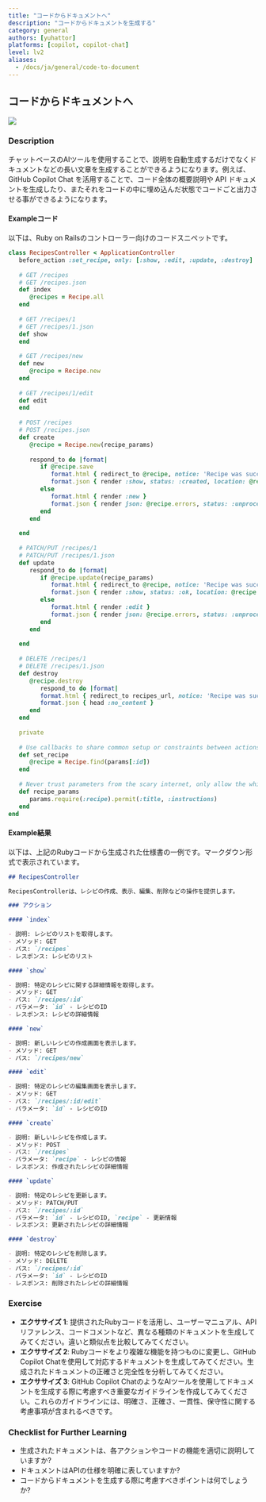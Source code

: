 ```yaml
---
title: "コードからドキュメントへ"
description: "コードからドキュメントを生成する"
category: general
authors: [yuhattor]
platforms: [copilot, copilot-chat]
level: lv2
aliases:
  - /docs/ja/general/code-to-document
---
```


## コードからドキュメントへ

[<img src="https://img.shields.io/badge/Lv2-Practically_Viable_Pattern-green">](https://github.com/orgs/AI-Native-Development/projects/1/)

### Description

チャットベースのAIツールを使用することで、説明を自動生成するだけでなくドキュメントなどの長い文章を生成することができるようになります。例えば、GitHub Copilot Chat を活用することで、コード全体の概要説明や API ドキュメントを生成したり、またそれをコードの中に埋め込んだ状態でコードごと出力させる事ができるようになります。

#### Exampleコード

以下は、Ruby on Railsのコントローラー向けのコードスニペットです。

```ruby
class RecipesController < ApplicationController
   before_action :set_recipe, only: [:show, :edit, :update, :destroy]
   
   # GET /recipes
   # GET /recipes.json
   def index
      @recipes = Recipe.all
   end
   
   # GET /recipes/1
   # GET /recipes/1.json
   def show
   end
   
   # GET /recipes/new
   def new
      @recipe = Recipe.new
   end
   
   # GET /recipes/1/edit
   def edit
   end
   
   # POST /recipes
   # POST /recipes.json
   def create
      @recipe = Recipe.new(recipe_params)
      
      respond_to do |format|
         if @recipe.save
            format.html { redirect_to @recipe, notice: 'Recipe was successfully created.' }
            format.json { render :show, status: :created, location: @recipe }
         else
            format.html { render :new }
            format.json { render json: @recipe.errors, status: :unprocessable_entity }
         end
      end
      
   end
   
   # PATCH/PUT /recipes/1
   # PATCH/PUT /recipes/1.json
   def update
      respond_to do |format|
         if @recipe.update(recipe_params)
            format.html { redirect_to @recipe, notice: 'Recipe was successfully updated.' }
            format.json { render :show, status: :ok, location: @recipe }
         else
            format.html { render :edit }
            format.json { render json: @recipe.errors, status: :unprocessable_entity }
         end
      end
      
   end
   
   # DELETE /recipes/1
   # DELETE /recipes/1.json
   def destroy
      @recipe.destroy
         respond_to do |format|
         format.html { redirect_to recipes_url, notice: 'Recipe was successfully destroyed.' }
         format.json { head :no_content }
      end
   end
   
   private
   
   # Use callbacks to share common setup or constraints between actions.
   def set_recipe
      @recipe = Recipe.find(params[:id])
   end
   
   # Never trust parameters from the scary internet, only allow the white list through.
   def recipe_params
      params.require(:recipe).permit(:title, :instructions)
   end
end
```

#### Example結果

以下は、上記のRubyコードから生成された仕様書の一例です。マークダウン形式で表示されています。

```md
## RecipesController

RecipesControllerは、レシピの作成、表示、編集、削除などの操作を提供します。

### アクション

#### `index`

- 説明: レシピのリストを取得します。
- メソッド: GET
- パス: `/recipes`
- レスポンス: レシピのリスト

#### `show`

- 説明: 特定のレシピに関する詳細情報を取得します。
- メソッド: GET
- パス: `/recipes/:id`
- パラメータ: `id` - レシピのID
- レスポンス: レシピの詳細情報

#### `new`

- 説明: 新しいレシピの作成画面を表示します。
- メソッド: GET
- パス: `/recipes/new`

#### `edit`

- 説明: 特定のレシピの編集画面を表示します。
- メソッド: GET
- パス: `/recipes/:id/edit`
- パラメータ: `id` - レシピのID

#### `create`

- 説明: 新しいレシピを作成します。
- メソッド: POST
- パス: `/recipes`
- パラメータ: `recipe` - レシピの情報
- レスポンス: 作成されたレシピの詳細情報

#### `update`

- 説明: 特定のレシピを更新します。
- メソッド: PATCH/PUT
- パス: `/recipes/:id`
- パラメータ: `id` - レシピのID, `recipe` - 更新情報
- レスポンス: 更新されたレシピの詳細情報

#### `destroy`

- 説明: 特定のレシピを削除します。
- メソッド: DELETE
- パス: `/recipes/:id`
- パラメータ: `id` - レシピのID
- レスポンス: 削除されたレシピの詳細情報
```

### Exercise

- **エクササイズ 1**: 提供されたRubyコードを活用し、ユーザーマニュアル、APIリファレンス、コードコメントなど、異なる種類のドキュメントを生成してみてください。違いと類似点を比較してみてください。
- **エクササイズ 2**: Rubyコードをより複雑な機能を持つものに変更し、GitHub Copilot Chatを使用して対応するドキュメントを生成してみてください。生成されたドキュメントの正確さと完全性を分析してみてください。
- **エクササイズ 3**: GitHub Copilot ChatのようなAIツールを使用してドキュメントを生成する際に考慮すべき重要なガイドラインを作成してみてください。これらのガイドラインには、明確さ、正確さ、一貫性、保守性に関する考慮事項が含まれるべきです。

### Checklist for Further Learning

- 生成されたドキュメントは、各アクションやコードの機能を適切に説明していますか?
- ドキュメントはAPIの仕様を明確に表していますか?
- コードからドキュメントを生成する際に考慮すべきポイントは何でしょうか?
